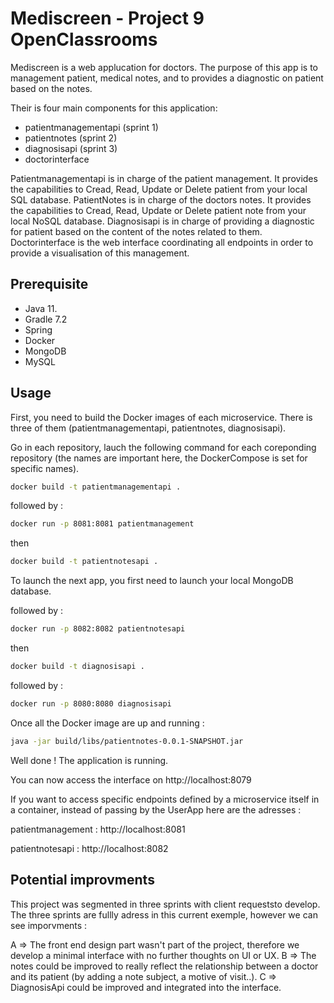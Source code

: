 # Mediscreen - Project 9 OpenClassrooms 

Mediscreen is a web applucation for doctors. The purpose of this app is to management patient, medical notes, and to provides a diagnostic on patient based on the notes. 

Their is four main components for this application:

* patientmanagementapi (sprint 1)
* patientnotes (sprint 2)
* diagnosisapi (sprint 3)
* doctorinterface

Patientmanagementapi is in charge of the patient management. It provides the capabilities to Cread, Read, Update or Delete patient from your local SQL database.
PatientNotes is in charge of the doctors notes. It provides the capabilities to Cread, Read, Update or Delete patient note from your local NoSQL database.
Diagnosisapi is in charge of providing a diagnostic for patient based on the content of the notes related to them. 
Doctorinterface is the web interface coordinating all endpoints in order to provide a visualisation of this management.


## Prerequisite

* Java 11.
* Gradle 7.2
* Spring
* Docker
* MongoDB
* MySQL



## Usage

First, you need to build the Docker images of each microservice.
There is three of them (patientmanagementapi, patientnotes, diagnosisapi).

Go in each repository, lauch the following command for each coreponding repository (the names are important here, the DockerCompose is set for specific names).

```bash
docker build -t patientmanagementapi .
```

followed by : 

```bash
docker run -p 8081:8081 patientmanagement
```

then 


```bash
docker build -t patientnotesapi .
```

To launch the next app, you first need to launch your local MongoDB database. 

followed by : 

```bash
docker run -p 8082:8082 patientnotesapi
```

then 

```bash
docker build -t diagnosisapi .
```

followed by : 

```bash
docker run -p 8080:8080 diagnosisapi
```

Once all the Docker image are up and running :

```bash
java -jar build/libs/patientnotes-0.0.1-SNAPSHOT.jar
```

Well done ! The application is running. 

You can now access the interface on http://localhost:8079

If you want to access specific endpoints defined by a microservice itself in a container, instead of passing by the UserApp here are the adresses :

patientmanagement : http://localhost:8081

patientnotesapi : http://localhost:8082


## Potential improvments

This project was segmented in three sprints with client requeststo develop. 
The three sprints are fullly adress in this current exemple, however we can see imporvments : 

A => The front end design part wasn't part of the project, therefore we develop a minimal interface with no further thoughts on UI or UX.
B => The notes could be improved to really reflect the relationship between a doctor and its patient (by adding a note subject, a motive of visit..).
C => DiagnosisApi could be improved and integrated into the interface.
